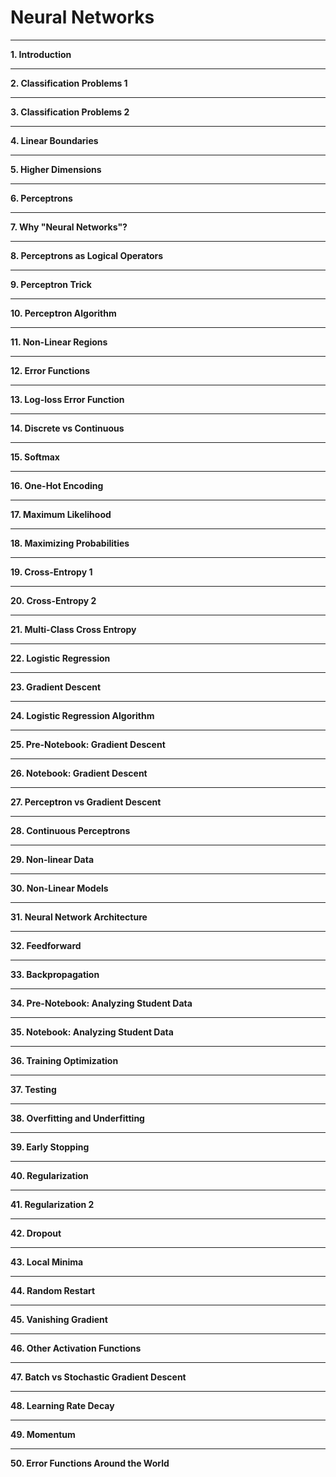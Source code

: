 # Neural Networks

---

**1. Introduction**

---

**2. Classification Problems 1**

---

**3. Classification Problems 2**

---

**4. Linear Boundaries**

---

**5. Higher Dimensions**

---

**6. Perceptrons**

---

**7. Why "Neural Networks"?**

---

**8. Perceptrons as Logical Operators**

---

**9. Perceptron Trick**

---

**10. Perceptron Algorithm**

---

**11. Non-Linear Regions**

---

**12. Error Functions**

---

**13. Log-loss Error Function**

---

**14. Discrete vs Continuous**

---

**15. Softmax**

---

**16. One-Hot Encoding**

---

**17. Maximum Likelihood**

---

**18. Maximizing Probabilities**

---

**19. Cross-Entropy 1**

---

**20. Cross-Entropy 2**

---

**21. Multi-Class Cross Entropy**

---

**22. Logistic Regression**

---

**23. Gradient Descent**

---

**24. Logistic Regression Algorithm**

---

**25. Pre-Notebook: Gradient Descent**

---

**26. Notebook: Gradient Descent**

---

**27. Perceptron vs Gradient Descent**

---

**28. Continuous Perceptrons**

---

**29. Non-linear Data**

---

**30. Non-Linear Models**

---

**31. Neural Network Architecture**

---

**32. Feedforward**

---

**33. Backpropagation**

---

**34. Pre-Notebook: Analyzing Student Data**

---

**35. Notebook: Analyzing Student Data**

---

**36. Training Optimization**

---

**37. Testing**

---

**38. Overfitting and Underfitting**

---

**39. Early Stopping**

---

**40. Regularization**

---

**41. Regularization 2**

---

**42. Dropout**

---

**43. Local Minima**

---

**44. Random Restart**

---

**45. Vanishing Gradient**

---

**46. Other Activation Functions**

---

**47. Batch vs Stochastic Gradient Descent**

---

**48. Learning Rate Decay**

---

**49. Momentum**

---

**50. Error Functions Around the World**
